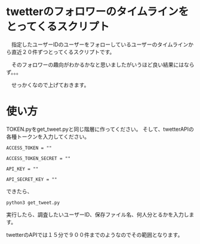 # twetterのフォロワーのタイムラインをとってくるスクリプト
　指定したユーザーIDのユーザーをフォローしているユーザーのタイムラインから直近２０件ずつとってくるスクリプトです。

　そのフォロワーの趣向がわかるかなと思いましたがいうほど良い結果にはならず。。。

　せっかくなので上げておきます。

# 使い方

TOKEN.pyをget_tweet.pyと同じ階層に作ってください。
そして、twetterAPIの各種トークンを入力してください。

```
ACCESS_TOKEN = ""

ACCESS_TOKEN_SECRET = ""

API_KEY = ""

API_SECRET_KEY = ""
```

できたら、

``` 
python3 get_tweet.py
```

実行したら、調査したいユーザーID、保存ファイル名、何人分とるかを入力します。

twetterのAPIでは１５分で９００件までのようなのでその範囲となります。

